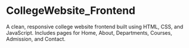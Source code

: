 # CollegeWebsite_Frontend
A clean, responsive college website frontend built using HTML, CSS, and JavaScript. Includes pages for Home, About, Departments, Courses, Admission, and Contact.

